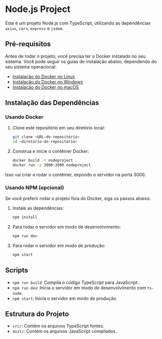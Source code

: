 # Node.js Project

Este é um projeto Node.js com TypeScript, utilizando as dependências `axios`, `cors`, `express` e `jsdom`.

## Pré-requisitos

Antes de rodar o projeto, você precisa ter o Docker instalado no seu sistema. Você pode seguir os guias de instalação abaixo, dependendo do seu sistema operacional:

- [Instalação do Docker no Linux](https://docs.docker.com/engine/install/)
- [Instalação do Docker no Windows](https://docs.docker.com/desktop/install/windows-install/)
- [Instalação do Docker no macOS](https://docs.docker.com/desktop/install/mac-install/)

## Instalação das Dependências

### Usando Docker

1. Clone este repositório em seu diretório local:

    ```bash
    git clone <URL-do-repositório>
    cd <diretório-do-repositório>
    ```

2. Construa e inicie o contêiner Docker:

    ```bash
    docker build -t nodeproject .
    docker run -p 3000:3000 nodeproject
    ```

Isso vai criar e rodar o contêiner, expondo o servidor na porta 3000.

### Usando NPM (opcional)

Se você preferir rodar o projeto fora do Docker, siga os passos abaixo:

1. Instale as dependências:

    ```bash
    npm install
    ```

2. Para rodar o servidor em modo de desenvolvimento:

    ```bash
    npm run dev
    ```

3. Para rodar o servidor em modo de produção:

    ```bash
    npm start
    ```

## Scripts

- `npm run build`: Compila o código TypeScript para JavaScript.
- `npm run dev`: Inicia o servidor em modo de desenvolvimento com `ts-node`.
- `npm start`: Inicia o servidor em modo de produção.

## Estrutura do Projeto

- `src/`: Contém os arquivos TypeScript fontes.
- `dist/`: Contém os arquivos JavaScript compilados.

